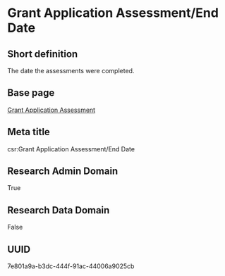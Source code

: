 # Grant Application Assessment/End Date
## Short definition
The date the assessments were completed.
## Base page
[Grant Application Assessment](https://github.com/EuroCRIS/CASRAI-Dictionairies/blob/main/Objects/Grant%20Application%20Assessment.md)
## Meta title
csr:Grant Application Assessment/End Date
## Research Admin Domain
True
## Research Data Domain
False
## UUID
7e801a9a-b3dc-444f-91ac-44006a9025cb

